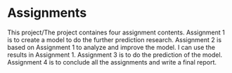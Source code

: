 # Assignments
This project/The project containes four assignment contents. 
Assignment 1 is to create a model to do the further prediction research.
Assignment 2 is based on Assignment 1 to analyze and improve the model. I can use the results in Assignment 1.
Assignment 3 is to do the prediction of the model.
Assignment 4 is to conclude all the assignments and write a final report.
